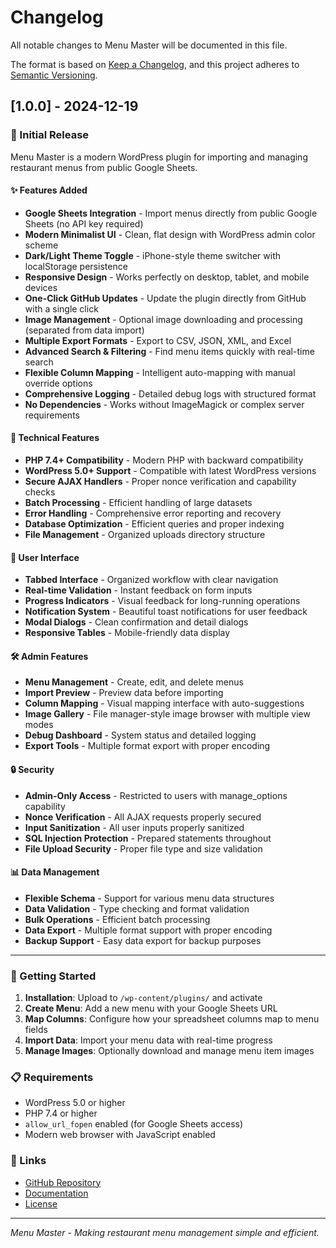 # Changelog

All notable changes to Menu Master will be documented in this file.

The format is based on [Keep a Changelog](https://keepachangelog.com/en/1.0.0/),
and this project adheres to [Semantic Versioning](https://semver.org/spec/v2.0.0.html).

## [1.0.0] - 2024-12-19

### 🎉 Initial Release

Menu Master is a modern WordPress plugin for importing and managing restaurant menus from public Google Sheets.

#### ✨ Features Added
- **Google Sheets Integration** - Import menus directly from public Google Sheets (no API key required)
- **Modern Minimalist UI** - Clean, flat design with WordPress admin color scheme
- **Dark/Light Theme Toggle** - iPhone-style theme switcher with localStorage persistence
- **Responsive Design** - Works perfectly on desktop, tablet, and mobile devices
- **One-Click GitHub Updates** - Update the plugin directly from GitHub with a single click
- **Image Management** - Optional image downloading and processing (separated from data import)
- **Multiple Export Formats** - Export to CSV, JSON, XML, and Excel
- **Advanced Search & Filtering** - Find menu items quickly with real-time search
- **Flexible Column Mapping** - Intelligent auto-mapping with manual override options
- **Comprehensive Logging** - Detailed debug logs with structured format
- **No Dependencies** - Works without ImageMagick or complex server requirements

#### 🔧 Technical Features
- **PHP 7.4+ Compatibility** - Modern PHP with backward compatibility
- **WordPress 5.0+ Support** - Compatible with latest WordPress versions
- **Secure AJAX Handlers** - Proper nonce verification and capability checks
- **Batch Processing** - Efficient handling of large datasets
- **Error Handling** - Comprehensive error reporting and recovery
- **Database Optimization** - Efficient queries and proper indexing
- **File Management** - Organized uploads directory structure

#### 🎨 User Interface
- **Tabbed Interface** - Organized workflow with clear navigation
- **Real-time Validation** - Instant feedback on form inputs
- **Progress Indicators** - Visual feedback for long-running operations
- **Notification System** - Beautiful toast notifications for user feedback
- **Modal Dialogs** - Clean confirmation and detail dialogs
- **Responsive Tables** - Mobile-friendly data display

#### 🛠️ Admin Features
- **Menu Management** - Create, edit, and delete menus
- **Import Preview** - Preview data before importing
- **Column Mapping** - Visual mapping interface with auto-suggestions
- **Image Gallery** - File manager-style image browser with multiple view modes
- **Debug Dashboard** - System status and detailed logging
- **Export Tools** - Multiple format export with proper encoding

#### 🔒 Security
- **Admin-Only Access** - Restricted to users with manage_options capability
- **Nonce Verification** - All AJAX requests properly secured
- **Input Sanitization** - All user inputs properly sanitized
- **SQL Injection Protection** - Prepared statements throughout
- **File Upload Security** - Proper file type and size validation

#### 📊 Data Management
- **Flexible Schema** - Support for various menu data structures
- **Data Validation** - Type checking and format validation
- **Bulk Operations** - Efficient batch processing
- **Data Export** - Multiple format support with proper encoding
- **Backup Support** - Easy data export for backup purposes

---

### 🚀 Getting Started

1. **Installation**: Upload to `/wp-content/plugins/` and activate
2. **Create Menu**: Add a new menu with your Google Sheets URL
3. **Map Columns**: Configure how your spreadsheet columns map to menu fields
4. **Import Data**: Import your menu data with real-time progress
5. **Manage Images**: Optionally download and manage menu item images

### 📋 Requirements

- WordPress 5.0 or higher
- PHP 7.4 or higher
- `allow_url_fopen` enabled (for Google Sheets access)
- Modern web browser with JavaScript enabled

### 🔗 Links

- [GitHub Repository](https://github.com/Calabalac/menu-master)
- [Documentation](README.md)
- [License](LICENSE)

---

*Menu Master - Making restaurant menu management simple and efficient.*
